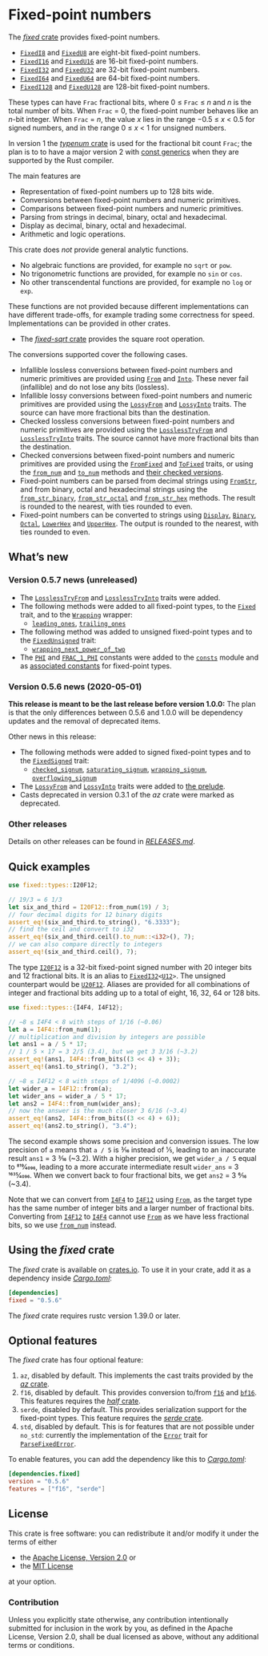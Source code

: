 <!-- Copyright © 2018–2020 Trevor Spiteri -->

<!-- Copying and distribution of this file, with or without
modification, are permitted in any medium without royalty provided the
copyright notice and this notice are preserved. This file is offered
as-is, without any warranty. -->

# Fixed-point numbers

The [*fixed* crate] provides fixed-point numbers.

  * [`FixedI8`] and [`FixedU8`] are eight-bit fixed-point numbers.
  * [`FixedI16`] and [`FixedU16`] are 16-bit fixed-point numbers.
  * [`FixedI32`] and [`FixedU32`] are 32-bit fixed-point numbers.
  * [`FixedI64`] and [`FixedU64`] are 64-bit fixed-point numbers.
  * [`FixedI128`] and [`FixedU128`] are 128-bit fixed-point numbers.

These types can have `Frac` fractional bits, where
0 ≤ `Frac` ≤ <i>n</i> and <i>n</i> is the total number of bits. When
`Frac` = 0, the fixed-point number behaves like an <i>n</i>-bit
integer. When `Frac` = <i>n</i>, the value <i>x</i> lies in the range
−0.5 ≤ <i>x</i> < 0.5 for signed numbers, and in the range
0 ≤ <i>x</i> < 1 for unsigned numbers.

In version 1 the [*typenum* crate] is used for the fractional bit
count `Frac`; the plan is to to have a major version 2 with [const
generics] when they are supported by the Rust compiler.

The main features are

  * Representation of fixed-point numbers up to 128 bits wide.
  * Conversions between fixed-point numbers and numeric primitives.
  * Comparisons between fixed-point numbers and numeric primitives.
  * Parsing from strings in decimal, binary, octal and hexadecimal.
  * Display as decimal, binary, octal and hexadecimal.
  * Arithmetic and logic operations.

This crate does *not* provide general analytic functions.

  * No algebraic functions are provided, for example no `sqrt` or
    `pow`.
  * No trigonometric functions are provided, for example no `sin` or
    `cos`.
  * No other transcendental functions are provided, for example no
    `log` or `exp`.

These functions are not provided because different implementations can
have different trade-offs, for example trading some correctness for
speed. Implementations can be provided in other crates.

  * The [*fixed-sqrt* crate] provides the square root operation.

The conversions supported cover the following cases.

  * Infallible lossless conversions between fixed-point numbers and
    numeric primitives are provided using [`From`] and [`Into`]. These
    never fail (infallible) and do not lose any bits (lossless).
  * Infallible lossy conversions between fixed-point numbers and
    numeric primitives are provided using the [`LossyFrom`] and
    [`LossyInto`] traits. The source can have more fractional bits
    than the destination.
  * Checked lossless conversions between fixed-point numbers and
    numeric primitives are provided using the [`LosslessTryFrom`] and
    [`LosslessTryInto`] traits. The source cannot have more fractional
    bits than the destination.
  * Checked conversions between fixed-point numbers and numeric
    primitives are provided using the [`FromFixed`] and [`ToFixed`]
    traits, or using the [`from_num`] and [`to_num`] methods and
    [their checked versions][`checked_from_num`].
  * Fixed-point numbers can be parsed from decimal strings using
    [`FromStr`], and from binary, octal and hexadecimal strings using
    the [`from_str_binary`], [`from_str_octal`] and [`from_str_hex`]
    methods. The result is rounded to the nearest, with ties rounded
    to even.
  * Fixed-point numbers can be converted to strings using [`Display`],
    [`Binary`], [`Octal`], [`LowerHex`] and [`UpperHex`]. The output
    is rounded to the nearest, with ties rounded to even.

## What’s new

### Version 0.5.7 news (unreleased)

  * The [`LosslessTryFrom`][ltf-0-5-7] and
    [`LosslessTryInto`][lti-0-5-7] traits were added.
  * The following methods were added to all fixed-point types, to the
    [`Fixed`][tf-0-5-7] trait, and to the [`Wrapping`][wr-0-5-7]
    wrapper:
      * [`leading_ones`][f-lo-0-5-7], [`trailing_ones`][f-to-0-5-7]
  * The following method was added to unsigned fixed-point types and
    to the [`FixedUnsigned`][tfu-0-5-7] trait:
      * [`wrapping_next_power_of_two`][f-wnpot-0-5-7]
  * The [`PHI`][phi-0-5-7] and [`FRAC_1_PHI`][f1phi-0-5-7] constants
    were added to the [`consts`][cons-0-5-7] module and as
    [associated constants][f-phi-0-5-7] for fixed-point types.

[cons-0-5-7]: https://tspiteri.gitlab.io/fixed/dev/fixed/consts/index.html
[f-lo-0-5-7]: https://tspiteri.gitlab.io/fixed/dev/fixed/struct.FixedI32.html#method.leading_ones
[f-phi-0-5-7]: https://tspiteri.gitlab.io/fixed/dev/fixed/struct.FixedI32.html#associatedconstant.PHI
[f-to-0-5-7]: https://tspiteri.gitlab.io/fixed/dev/fixed/struct.FixedI32.html#method.trailing_ones
[f-wnpot-0-5-7]: https://tspiteri.gitlab.io/fixed/dev/fixed/struct.FixedU32.html#method.wrapping_next_power_of_two
[f1phi-0-5-7]: https://tspiteri.gitlab.io/fixed/dev/fixed/consts/constant.FRAC_1_PHI.html
[ltf-0-5-7]: https://tspiteri.gitlab.io/fixed/dev/fixed/traits/trait.LosslessTryFrom.html
[lti-0-5-7]: https://tspiteri.gitlab.io/fixed/dev/fixed/traits/trait.LosslessTryInto.html
[phi-0-5-7]: https://tspiteri.gitlab.io/fixed/dev/fixed/consts/constant.PHI.html
[tf-0-5-7]: https://tspiteri.gitlab.io/fixed/dev/fixed/traits/trait.Fixed.html
[tfu-0-5-7]: https://tspiteri.gitlab.io/fixed/dev/fixed/traits/trait.FixedUnsigned.html
[wr-0-5-7]: https://tspiteri.gitlab.io/fixed/dev/fixed/struct.Wrapping.html

### Version 0.5.6 news (2020-05-01)

**This release is meant to be the last release before version 1.0.0:**
The plan is that the only differences between 0.5.6 and 1.0.0 will be
dependency updates and the removal of deprecated items.

Other news in this release:

  * The following methods were added to signed fixed-point types and to
    the [`FixedSigned`][tfs-0-5-6] trait:
      * [`checked_signum`][f-csig-0-5-6],
        [`saturating_signum`][f-ssig-0-5-6],
        [`wrapping_signum`][f-wsig-0-5-6],
        [`overflowing_signum`][f-osig-0-5-6]
  * The [`LossyFrom`][lf-0-5-6] and [`LossyInto`][li-0-5-6] traits
    were added to [the prelude][pre-0-5-6].
  * Casts deprecated in version 0.3.1 of the *az* crate were marked as
    deprecated.

[f-csig-0-5-6]: https://docs.rs/fixed/0.5.6/fixed/struct.FixedI32.html#method.checked_signum
[f-osig-0-5-6]: https://docs.rs/fixed/0.5.6/fixed/struct.FixedI32.html#method.overflowing_signum
[f-ssig-0-5-6]: https://docs.rs/fixed/0.5.6/fixed/struct.FixedI32.html#method.saturating_signum
[f-wsig-0-5-6]: https://docs.rs/fixed/0.5.6/fixed/struct.FixedI32.html#method.wrapping_signum
[lf-0-5-6]: https://docs.rs/fixed/0.5.6/fixed/traits/trait.LossyFrom.html
[li-0-5-6]: https://docs.rs/fixed/0.5.6/fixed/traits/trait.LossyInto.html
[pre-0-5-6]: https://docs.rs/fixed/0.5.6/fixed/prelude/index.html
[tfs-0-5-6]: https://docs.rs/fixed/0.5.6/fixed/traits/trait.FixedSigned.html

### Other releases

Details on other releases can be found in [*RELEASES.md*].

[*RELEASES.md*]: https://gitlab.com/tspiteri/fixed/blob/master/RELEASES.md

## Quick examples

```rust
use fixed::types::I20F12;

// 19/3 = 6 1/3
let six_and_third = I20F12::from_num(19) / 3;
// four decimal digits for 12 binary digits
assert_eq!(six_and_third.to_string(), "6.3333");
// find the ceil and convert to i32
assert_eq!(six_and_third.ceil().to_num::<i32>(), 7);
// we can also compare directly to integers
assert_eq!(six_and_third.ceil(), 7);
```

The type [`I20F12`] is a 32-bit fixed-point signed number with 20
integer bits and 12 fractional bits. It is an alias to
<code>[FixedI32][`FixedI32`]&lt;[U12][`U12`]&gt;</code>. The unsigned
counterpart would be [`U20F12`]. Aliases are provided for all
combinations of integer and fractional bits adding up to a total of
eight, 16, 32, 64 or 128 bits.

```rust
use fixed::types::{I4F4, I4F12};

// −8 ≤ I4F4 < 8 with steps of 1/16 (~0.06)
let a = I4F4::from_num(1);
// multiplication and division by integers are possible
let ans1 = a / 5 * 17;
// 1 / 5 × 17 = 3 2/5 (3.4), but we get 3 3/16 (~3.2)
assert_eq!(ans1, I4F4::from_bits((3 << 4) + 3));
assert_eq!(ans1.to_string(), "3.2");

// −8 ≤ I4F12 < 8 with steps of 1/4096 (~0.0002)
let wider_a = I4F12::from(a);
let wider_ans = wider_a / 5 * 17;
let ans2 = I4F4::from_num(wider_ans);
// now the answer is the much closer 3 6/16 (~3.4)
assert_eq!(ans2, I4F4::from_bits((3 << 4) + 6));
assert_eq!(ans2.to_string(), "3.4");
```

The second example shows some precision and conversion issues. The low
precision of `a` means that `a / 5` is 3⁄16 instead of 1⁄5, leading to
an inaccurate result `ans1` = 3 3⁄16 (~3.2). With a higher precision,
we get `wider_a / 5` equal to 819⁄4096, leading to a more accurate
intermediate result `wider_ans` = 3 1635⁄4096. When we convert back to
four fractional bits, we get `ans2` = 3 6⁄16 (~3.4).

Note that we can convert from [`I4F4`] to [`I4F12`] using [`From`], as
the target type has the same number of integer bits and a larger
number of fractional bits. Converting from [`I4F12`] to [`I4F4`]
cannot use [`From`] as we have less fractional bits, so we use
[`from_num`] instead.

## Using the *fixed* crate

The *fixed* crate is available on [crates.io][*fixed* crate]. To use
it in your crate, add it as a dependency inside [*Cargo.toml*]:

```toml
[dependencies]
fixed = "0.5.6"
```

The *fixed* crate requires rustc version 1.39.0 or later.

## Optional features

The *fixed* crate has four optional feature:

 1. `az`, disabled by default. This implements the cast traits
    provided by the [*az* crate].
 2. `f16`, disabled by default. This provides conversion to/from
    [`f16`] and [`bf16`]. This features requires the [*half* crate].
 3. `serde`, disabled by default. This provides serialization support
    for the fixed-point types. This feature requires the
    [*serde* crate].
 4. `std`, disabled by default. This is for features that are not
    possible under `no_std`: currently the implementation of the
    [`Error`] trait for [`ParseFixedError`].

To enable features, you can add the dependency like this to
[*Cargo.toml*]:

```toml
[dependencies.fixed]
version = "0.5.6"
features = ["f16", "serde"]
```

## License

This crate is free software: you can redistribute it and/or modify it
under the terms of either

  * the [Apache License, Version 2.0][LICENSE-APACHE] or
  * the [MIT License][LICENSE-MIT]

at your option.

### Contribution

Unless you explicitly state otherwise, any contribution intentionally
submitted for inclusion in the work by you, as defined in the Apache
License, Version 2.0, shall be dual licensed as above, without any
additional terms or conditions.

[*Cargo.toml*]: https://doc.rust-lang.org/cargo/guide/dependencies.html
[*az* crate]: https://crates.io/crates/az
[*fixed* crate]: https://crates.io/crates/fixed
[*fixed-sqrt* crate]: https://crates.io/crates/fixed-sqrt
[*half* crate]: https://crates.io/crates/half
[*serde* crate]: https://crates.io/crates/serde
[*typenum* crate]: https://crates.io/crates/typenum
[LICENSE-APACHE]: https://www.apache.org/licenses/LICENSE-2.0
[LICENSE-MIT]: https://opensource.org/licenses/MIT
[`Binary`]: https://doc.rust-lang.org/nightly/core/fmt/trait.Binary.html
[`Display`]: https://doc.rust-lang.org/nightly/core/fmt/trait.Display.html
[`Error`]: https://doc.rust-lang.org/nightly/std/error/trait.Error.html
[`FixedI128`]: https://docs.rs/fixed/0.5.6/fixed/struct.FixedI128.html
[`FixedI16`]: https://docs.rs/fixed/0.5.6/fixed/struct.FixedI16.html
[`FixedI32`]: https://docs.rs/fixed/0.5.6/fixed/struct.FixedI32.html
[`FixedI64`]: https://docs.rs/fixed/0.5.6/fixed/struct.FixedI64.html
[`FixedI8`]: https://docs.rs/fixed/0.5.6/fixed/struct.FixedI8.html
[`FixedU128`]: https://docs.rs/fixed/0.5.6/fixed/struct.FixedU128.html
[`FixedU16`]: https://docs.rs/fixed/0.5.6/fixed/struct.FixedU16.html
[`FixedU32`]: https://docs.rs/fixed/0.5.6/fixed/struct.FixedU32.html
[`FixedU64`]: https://docs.rs/fixed/0.5.6/fixed/struct.FixedU64.html
[`FixedU8`]: https://docs.rs/fixed/0.5.6/fixed/struct.FixedU8.html
[`FromFixed`]: https://docs.rs/fixed/0.5.6/fixed/traits/trait.FromFixed.html
[`FromStr`]: https://doc.rust-lang.org/nightly/core/str/trait.FromStr.html
[`From`]: https://doc.rust-lang.org/nightly/core/convert/trait.From.html
[`I20F12`]: https://docs.rs/fixed/0.5.6/fixed/types/type.I20F12.html
[`I4F12`]: https://docs.rs/fixed/0.5.6/fixed/types/type.I4F12.html
[`I4F4`]: https://docs.rs/fixed/0.5.6/fixed/types/type.I4F4.html
[`Into`]: https://doc.rust-lang.org/nightly/core/convert/trait.Into.html
[`LosslessTryFrom`]: https://tspiteri.gitlab.io/fixed/dev/fixed/traits/trait.LosslessTryFrom.html
[`LosslessTryInto`]: https://tspiteri.gitlab.io/fixed/dev/fixed/traits/trait.LosslessTryInto.html
[`LossyFrom`]: https://docs.rs/fixed/0.5.6/fixed/traits/trait.LossyFrom.html
[`LossyInto`]: https://docs.rs/fixed/0.5.6/fixed/traits/trait.LossyInto.html
[`LowerHex`]: https://doc.rust-lang.org/nightly/core/fmt/trait.LowerHex.html
[`Octal`]: https://doc.rust-lang.org/nightly/core/fmt/trait.Octal.html
[`ParseFixedError`]: https://docs.rs/fixed/0.5.6/fixed/struct.ParseFixedError.html
[`ToFixed`]: https://docs.rs/fixed/0.5.6/fixed/traits/trait.ToFixed.html
[`U12`]: https://docs.rs/fixed/0.5.6/fixed/types/extra/type.U12.html
[`U20F12`]: https://docs.rs/fixed/0.5.6/fixed/types/type.U20F12.html
[`UpperHex`]: https://doc.rust-lang.org/nightly/core/fmt/trait.UpperHex.html
[`bf16`]: https://docs.rs/half/^1/half/struct.bf16.html
[`checked_from_num`]: https://docs.rs/fixed/0.5.6/fixed/struct.FixedI32.html#method.checked_from_num
[`f16`]: https://docs.rs/half/^1/half/struct.f16.html
[`from_num`]: https://docs.rs/fixed/0.5.6/fixed/struct.FixedI32.html#method.from_num
[`from_str_binary`]: https://docs.rs/fixed/0.5.6/fixed/struct.FixedI32.html#method.from_str_binary
[`from_str_hex`]: https://docs.rs/fixed/0.5.6/fixed/struct.FixedI32.html#method.from_str_hex
[`from_str_octal`]: https://docs.rs/fixed/0.5.6/fixed/struct.FixedI32.html#method.from_str_octal
[`to_num`]: https://docs.rs/fixed/0.5.6/fixed/struct.FixedI32.html#method.to_num
[const generics]: https://github.com/rust-lang/rust/issues/44580

